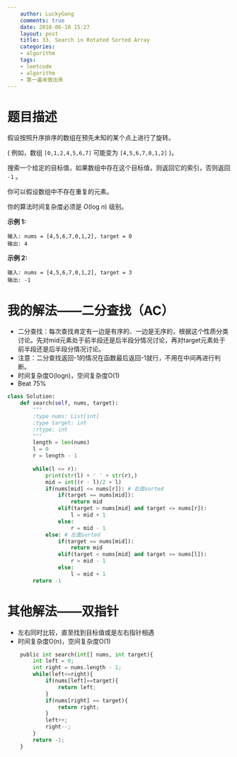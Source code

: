 ```yaml
---
    author: LuckyGong
    comments: true
    date: 2018-06-10 15:27
    layout: post
    title: 33. Search in Rotated Sorted Array
    categories:
    - algorithm
    tags:
    - leetcode
    - algorithm
    - 第一遍未做出来
---
```


# 题目描述

假设按照升序排序的数组在预先未知的某个点上进行了旋转。

( 例如，数组 `[0,1,2,4,5,6,7]` 可能变为 `[4,5,6,7,0,1,2]` )。

搜索一个给定的目标值，如果数组中存在这个目标值，则返回它的索引，否则返回 `-1` 。

你可以假设数组中不存在重复的元素。

你的算法时间复杂度必须是 *O*(log *n*) 级别。

**示例 1:**

```
输入: nums = [4,5,6,7,0,1,2], target = 0
输出: 4
```

**示例 2:**

```
输入: nums = [4,5,6,7,0,1,2], target = 3
输出: -1
```

# 我的解法——二分查找（AC）

- 二分查找：每次查找肯定有一边是有序的、一边是无序的，根据这个性质分类讨论。先对mid元素处于前半段还是后半段分情况讨论，再对target元素处于前半段还是后半段分情况讨论。 
- 注意：二分查找返回-1的情况在函数最后返回-1就行，不用在中间再进行判断。
- 时间复杂度O(logn)，空间复杂度O(1)
- Beat 75%

```python
class Solution:
    def search(self, nums, target):
        """
        :type nums: List[int]
        :type target: int
        :rtype: int
        """
        length = len(nums)
        l = 0
        r = length - 1
        
        while(l <= r):
            print(str(l) + ' ' + str(r),)
            mid = int((r - l)/2 + l)
            if(nums[mid] <= nums[r]): # 右面sorted
                if(target == nums[mid]):
                    return mid
                elif(target > nums[mid] and target <= nums[r]):
                    l = mid + 1
                else:
                    r = mid - 1
            else: # 左面sorted
                if(target == nums[mid]):
                    return mid
                elif(target < nums[mid] and target >= nums[l]):
                    r = mid - 1
                else:
                    l = mid + 1
        return -1
```

# 其他解法——双指针

- 左右同时比较，直至找到目标值或是左右指针相遇
- 时间复杂度O(n)，空间复杂度O(1)

```python
    public int search(int[] nums, int target){ 
        int left = 0;
        int right = nums.length - 1;
        while(left<=right){
            if(nums[left]==target){
                return left;
            }
            if(nums[right] == target){
                return right;
            }
            left++;
            right--;
        }
        return -1;
    }
```


